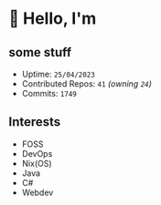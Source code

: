 # 👋 Hello, I'm 

## some stuff

- Uptime: `25/04/2023`
- Contributed Repos: `41` *(owning `24`)*
- Commits: `1749`

## Interests

- FOSS
- DevOps
- Nix(OS)
- Java
- C#
- Webdev
